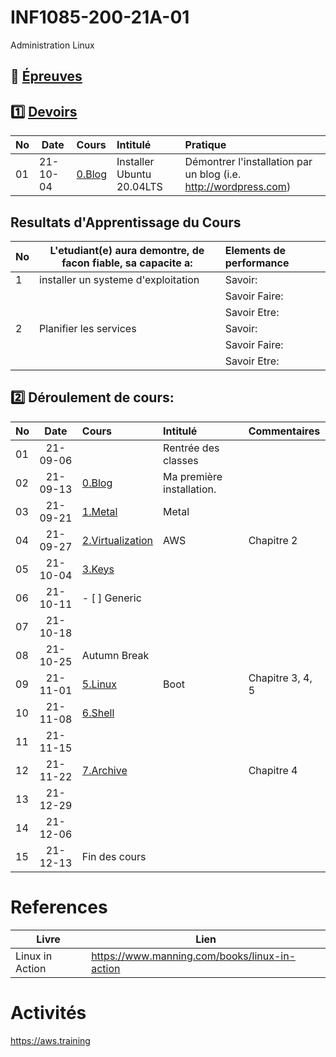 # INF1085-200-21A-01
Administration Linux

## :date: [Épreuves](.epreuves)

## :one: [Devoirs](Devoirs)

|No| Date   | Cours              | Intitulé                            |  Pratique                                                     |
|--|--------|:-------------------|:------------------------------------|:--------------------------------------------------------------|
|01|21-10-04| [0.Blog](./0.Blog) | Installer Ubuntu 20.04LTS           | Démontrer l'installation par un blog (i.e. http://wordpress.com) |


## Resultats d'Apprentissage du Cours

|No|L'etudiant(e) aura demontre, de facon fiable, sa capacite a:      |          Elements de performance                               | 
|--|------------------------------------------------------------------|:---------------------------------------------------------------| 
| 1| installer un systeme d'exploitation                              | Savoir:                                                        | 
|  |                                                                  | Savoir Faire:                                                  | 
|  |                                                                  | Savoir Etre:                                                   | 
| 2| Planifier les services                                           | Savoir:                                                        | 
|  |                                                                  | Savoir Faire:                                                  | 
|  |                                                                  | Savoir Etre:                                                   | 

## :two: Déroulement de cours:

|No| Date   | Cours                                          | Intitulé                                |  Commentaires     |
|--|:------:|:-----------------------------------------------|:----------------------------------------|:------------------|
|01|21-09-06|                                                | Rentrée des classes                     |                   |
|02|21-09-13|[0.Blog](./0.Blog)                              | Ma première installation.               |                   |
|03|21-09-21|[1.Metal](./1.Metal)                            | Metal                                   |                   |
|04|21-09-27|[2.Virtualization](./2.Virtualization)          | AWS                                     | Chapitre 2         |
|05|21-10-04|[3.Keys](./3.Keys)                              |                                         |                   |
|06|21-10-11|- [ ] Generic                                   |                                         |                   |
|07|21-10-18|                                                |                                         |                   |
|08|21-10-25| Autumn Break                                   |                                         |                   |
|09|21-11-01|[5.Linux](5.Linux)                              | Boot                                    | Chapitre 3, 4, 5  |
|10|21-11-08|[6.Shell](6.Shell)                              |                                         |                   |
|11|21-11-15|                                                |                                         |                   |
|12|21-11-22|[7.Archive](7.Archive)                          |                                         |  Chapitre 4       |
|13|21-12-29|                                                |                                         |                   |
|14|21-12-06|                                                |                                         |                   |
|15|21-12-13| Fin des cours                                  |                                         |                   |

# References

| Livre          | Lien                                          |
|----------------|-----------------------------------------------|
| Linux in Action| https://www.manning.com/books/linux-in-action |


# Activités

https://aws.training
